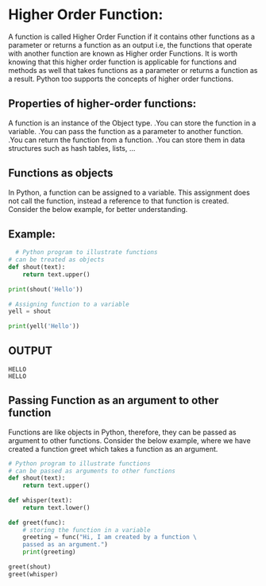 # Higher Order Function:
A function is called Higher Order Function if it contains other functions as a parameter or returns a function as an output i.e, the functions that operate with another function are known as Higher order Functions. It is worth knowing that this higher order function is applicable for functions and methods as well that takes functions as a parameter or returns a function as a result. Python too supports the concepts of higher order functions.

## Properties of higher-order functions:

A function is an instance of the Object type.
.You can store the function in a variable.
.You can pass the function as a parameter to another function.
.You can return the function from a function.
.You can store them in data structures such as hash tables, lists, …

## Functions as objects

In Python, a function can be assigned to a variable. This assignment does not call the function, instead a reference to that function is created. Consider the below example, for better understanding.

## Example:
```python
  # Python program to illustrate functions
# can be treated as objects
def shout(text):
	return text.upper()
	
print(shout('Hello'))
	
# Assigning function to a variable
yell = shout
	
print(yell('Hello'))

```

## OUTPUT
```
HELLO
HELLO
```

## Passing Function as an argument to other function

Functions are like objects in Python, therefore, they can be passed as argument to other functions. Consider the below example, where we have created a function greet which takes a function as an argument.

```python
# Python program to illustrate functions
# can be passed as arguments to other functions
def shout(text):
	return text.upper()
	
def whisper(text):
	return text.lower()
	
def greet(func):
	# storing the function in a variable
	greeting = func("Hi, I am created by a function \
	passed as an argument.")
	print(greeting)
	
greet(shout)
greet(whisper)

```
